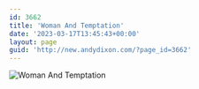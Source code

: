 ```yaml
---
id: 3662
title: 'Woman And Temptation'
date: '2023-03-17T13:45:43+00:00'
layout: page
guid: 'http://new.andydixon.com/?page_id=3662'
---
```


![Woman And Temptation](https://i0.wp.com/assets.g8x2.ldn.idrivee2-23.com/posters/Woman%20And%20Temptation%2001.jpg?w=1200&ssl=1 "Woman And Temptation")
